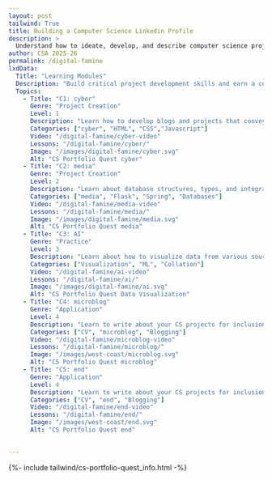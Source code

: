 ```yaml
---
layout: post 
tailwind: True
title: Building a Computer Science Linkedin Profile
description: >
  Understand how to ideate, develop, and describe computer science projects for future career success!
author: CSA 2025-26
permalink: /digital-famine
lxdData:
  Title: "Learning Modules"
  Description: "Build critical project development skills and earn a certificate upon completion!"
  Topics:
    - Title: "C1: cyber"
      Genre: "Project Creation"
      Level: 1
      Description: "Learn how to develop blogs and projects that convey information effectively and are visually appealing"
      Categories: ["cyber", "HTML", "CSS","Javascript"]
      Video: "/digital-famine/cyber-video"
      Lessons: "/digital-famine/cyber/"
      Image: "/images/digital-famine/cyber.svg"
      Alt: "CS Portfolio Quest cyber"
    - Title: "C2: media"
      Genre: "Project Creation"
      Level: 2
      Description: "Learn about database structures, types, and integration with cyber for real-world full-stack development"
      Categories: ["media", "Flask", "Spring", "Databases"]
      Video: "/digital-famine/media-video"
      Lessons: "/digital-famine/media/"
      Image: "/images/digital-famine/media.svg"
      Alt: "CS Portfolio Quest media"
    - Title: "C3: AI"
      Genre: "Practice"
      Level: 3
      Description: "Learn about how to visualize data from various sources for effective representation and application, such as machine learning"
      Categories: ["Visualization", "ML", "Collation"]
      Video: "/digital-famine/ai-video"
      Lessons: "/digital-famine/ai/"
      Image: "/images/digital-famine/ai.svg"
      Alt: "CS Portfolio Quest Data Visualization"
    - Title: "C4: microblog"
      Genre: "Application"
      Level: 4
      Description: "Learn to write about your CS projects for inclusion on your microblog, both in technical and non-technical terms"
      Categories: ["CV", "microblog", "Blogging"]
      Video: "/digital-famine/microblog-video"
      Lessons: "/digital-famine/microblog/"
      Image: "/images/west-coast/microblog.svg"
      Alt: "CS Portfolio Quest microblog"
    - Title: "C5: end"
      Genre: "Application"
      Level: 4
      Description: "Learn to write about your CS projects for inclusion on your end, both in technical and non-technical terms"
      Categories: ["CV", "end", "Blogging"]
      Video: "/digital-famine/end-video"
      Lessons: "/digital-famine/end/"
      Image: "/images/west-coast/end.svg"
      Alt: "CS Portfolio Quest end"

      
---
```

{%- include tailwind/cs-portfolio-quest_info.html -%}
